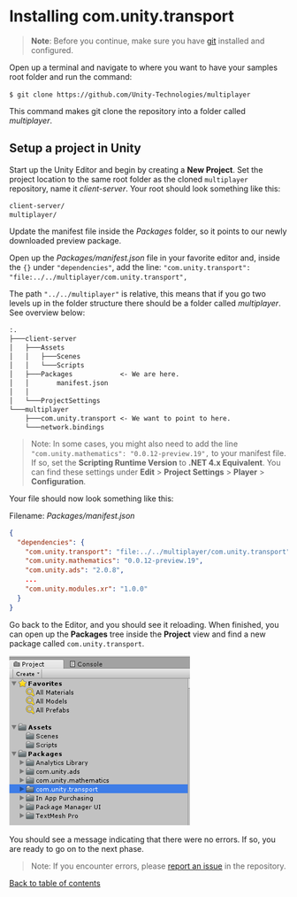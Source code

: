 # Installing com.unity.transport

> **Note**: Before you continue, make sure you have [git](https://git-scm.com/) installed and configured.

Open up a terminal and navigate to where you want to have your samples root folder and run the command: 

`$ git clone https://github.com/Unity-Technologies/multiplayer`

This command makes git clone the repository into a folder called _multiplayer_.

## Setup a project in Unity

Start up the Unity Editor and begin by creating a __New Project__. Set the project location to the same root folder as the cloned `multiplayer` repository, name it _client-server_. Your root should look something like this:

```
client-server/
multiplayer/
```

Update the manifest file inside the _Packages_ folder, so it points to our newly downloaded preview package.  

Open up the _Packages/manifest.json_ file in your favorite editor and, inside the `{}` under `"dependencies"`, add the line: `"com.unity.transport": "file:../../multiplayer/com.unity.transport",`  

The path `"../../multiplayer"` is relative, this means that if you go two levels up in the folder structure there should be a folder called _multiplayer_. See overview below:

```
:.                         
├───client-server           
│   ├───Assets              
│   │   ├───Scenes          
│   │   └───Scripts         
│   ├───Packages            <- We are here.
│   │       manifest.json   
│   │                       
│   └───ProjectSettings     
└───multiplayer        
    ├───com.unity.transport <- We want to point to here.
    └───network.bindings    
```

> Note: In some cases, you might also need to add the line `"com.unity.mathematics": "0.0.12-preview.19",` to your manifest file. If so, set the __Scripting Runtime Version__ to __.NET 4.x Equivalent__. You can find these settings under __Edit__ > __Project Settings__ > __Player__ > __Configuration__.

Your file should now look something like this:  

Filename: _Packages/manifest.json_

```json
{
  "dependencies": {
    "com.unity.transport": "file:../../multiplayer/com.unity.transport",
    "com.unity.mathematics": "0.0.12-preview.19",
    "com.unity.ads": "2.0.8",
    ...
    "com.unity.modules.xr": "1.0.0"
  }
}
```

Go back to the Editor, and you should see it reloading. When finished, you can open up the __Packages__ tree inside the __Project__ view and find a new package called `com.unity.transport`.

![Packages View](images/packages-view.PNG)

You should see a message indicating that there were no errors. If so, you are ready to go on to the next phase. 

> Note: If you encounter errors, please [report an issue](https://github.com/Unity-Technologies/multiplayer/issues) in the repository.


[Back to table of contents](TableOfContents.md)